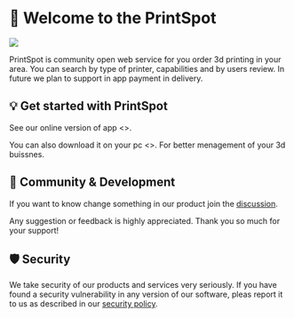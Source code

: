 # 👋 Welcome to the PrintSpot

<img src="./profile/Background.jpeg" al="Family friendly biggay background">

PrintSpot is community open web service for you order 3d printing in your area. You can search by type of printer, capabilities and by users review. In future we plan to support in app payment in delivery.

## 💡 Get started with PrintSpot

See our online version of app <>.

You can also download it on your pc <>. For better menagement of your 3d buissnes.

## 🥰 Community & Development

If you want to know change something in our product join the [discussion](https://github.com/orgs/Print-Spot/discussions/).

Any suggestion or feedback is highly appreciated. Thank you so much for your support!

## 🛡️ Security

We take security of our products and services very seriously. If you have found a security vulnerability in any version of our software, pleas report it to us as described in our [security policy](https://github.com/Print-Spot/.github/blob/main/SECURITY.md).
